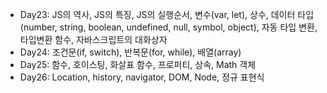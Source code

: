 - Day23: JS의 역사, JS의 특징, JS의 실행순서, 변수(var, let), 상수, 데이터 타입(number, string, boolean, undefined, null, symbol, object), 자동 타입 변환, 타입변환 함수, 자바스크립트의 대화상자
- Day24: 조건문(if, switch), 반복문(for, while), 배열(array)
- Day25: 함수, 호이스팅, 화살표 함수, 프로퍼티, 상속, Math 객체
- Day26: Location, history, navigator, DOM, Node, 정규 표현식